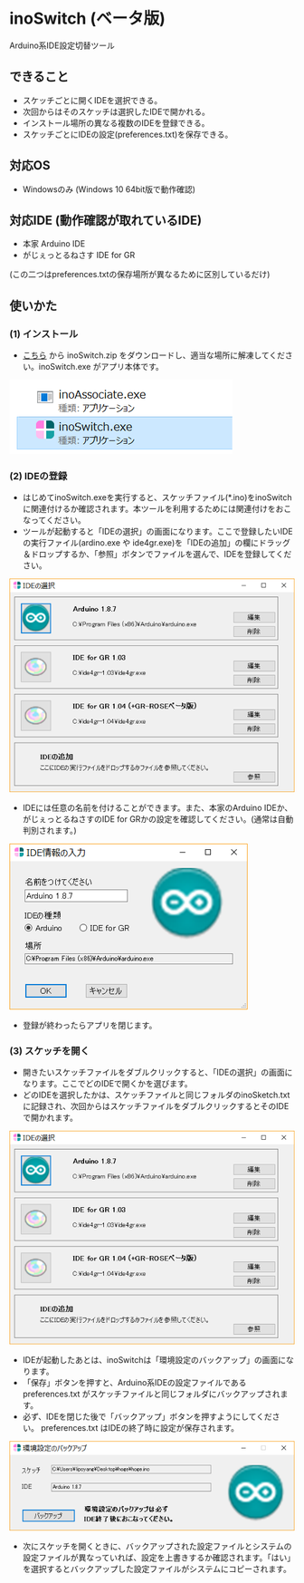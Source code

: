 # inoSwitch (ベータ版)
Arduino系IDE設定切替ツール

## できること
* スケッチごとに開くIDEを選択できる。
* 次回からはそのスケッチは選択したIDEで開かれる。
* インストール場所の異なる複数のIDEを登録できる。
* スケッチごとにIDEの設定(preferences.txt)を保存できる。

## 対応OS
* Windowsのみ (Windows 10 64bit版で動作確認)

## 対応IDE (動作確認が取れているIDE)
* 本家 Arduino IDE
* がじぇっとるねさす IDE for GR

(この二つはpreferences.txtの保存場所が異なるために区別しているだけ)

## 使いかた

### (1) インストール
* [こちら](https://github.com/lipoyang/inoSwitch/releases) から inoSwitch.zip をダウンロードし、適当な場所に解凍してください。inoSwitch.exe がアプリ本体です。

![図1](img/img1.png)

### (2) IDEの登録
* はじめてinoSwitch.exeを実行すると、スケッチファイル(*.ino)をinoSwitchに関連付けるか確認されます。本ツールを利用するためには関連付けをおこなってください。
* ツールが起動すると「IDEの選択」の画面になります。ここで登録したいIDEの実行ファイル(ardino.exe や ide4gr.exe)を「IDEの追加」の欄にドラッグ＆ドロップするか、「参照」ボタンでファイルを選んで、IDEを登録してください。

![図2](img/img2.png)

* IDEには任意の名前を付けることができます。また、本家のArduino IDEか、がじぇっとるねさすのIDE for GRかの設定を確認してください。(通常は自動判別されます。)

![図3](img/img3.png)

* 登録が終わったらアプリを閉じます。

### (3) スケッチを開く
* 開きたいスケッチファイルをダブルクリックすると、「IDEの選択」の画面になります。ここでどのIDEで開くかを選びます。
* どのIDEを選択したかは、スケッチファイルと同じフォルダのinoSketch.txtに記録され、次回からはスケッチファイルをダブルクリックするとそのIDEで開かれます。

![図2](img/img2.png)

* IDEが起動したあとは、inoSwitchは「環境設定のバックアップ」の画面になります。
* 「保存」ボタンを押すと、Arduino系IDEの設定ファイルである preferences.txt がスケッチファイルと同じフォルダにバックアップされます。
* 必ず、IDEを閉じた後で「バックアップ」ボタンを押すようにしてください。 preferences.txt はIDEの終了時に設定が保存されます。

![図4](img/img4.png)

* 次にスケッチを開くときに、バックアップされた設定ファイルとシステムの設定ファイルが異なっていれば、設定を上書きするか確認されます。「はい」を選択するとバックアップした設定ファイルがシステムにコピーされます。




